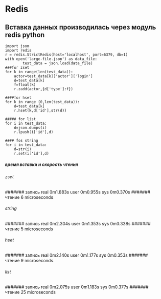 # Redis
## Вставка данных производилась через модуль redis python
```
import json
import redis
r = redis.StrictRedis(host='localhost', port=6379, db=1)
with open('large-file.json') as data_file:
        test_data = json.load(data_file)
###for zset
for k in range(len(test_data)):
    actor=test_data[k]['actor']['login']
    d=test_data[k]
    f=float(k)
    r.zadd(actor,{d['type']:f})

####for hset
for k in range (0,len(test_data)):
    d=test_data[k]
    r.hset(k,d['id'],str(d))

##### for list
for i in test_data:
    d=json.dumps(i)
    r.lpush(i['id'],d)

#### fos string
for i in test_data:
    d=str(i)
    r.set(i['id'],d)
```

##### время вставки и скорость чтения
###### zset
####### запись
real    0m1.883s
user    0m0.955s
sys     0m0.370s
####### чтение 
6 microseconds

###### string
####### запись
real    0m2.304s
user    0m1.353s
sys     0m0.338s
####### чтение 
5 microseconds

###### hset
####### запись
real    0m2.140s
user    0m1.177s
sys     0m0.353s
####### чтение
9 microseconds

###### list
####### запись
real    0m2.075s
user    0m1.183s
sys     0m0.377s
####### чтение
25 microseconds
